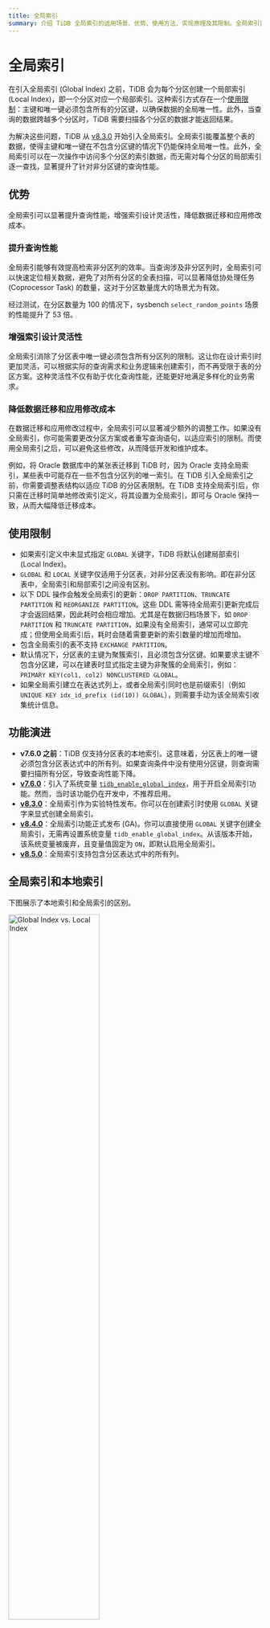 ```yaml
---
title: 全局索引
summary: 介绍 TiDB 全局索引的适用场景、优势、使用方法、实现原理及其限制。全局索引突破了分区表唯一键必须包含分区列的限制，显著提升跨分区查询性能，简化数据迁移和应用开发。详细对比了全局索引与本地索引的适用场景，说明了全局索引的创建、管理方式及其对分区操作的影响，并通过性能测试数据展示了其在高并发和大规模分区场景下的性能优势。同时，介绍了全局索引的底层编码方式及与聚簇索引的关系，帮助你更好地理解和应用全局索引以优化分区表的查询和维护效率。
---
```


# 全局索引

在引入全局索引 (Global Index) 之前，TiDB 会为每个分区创建一个局部索引 (Local Index)，即一个分区对应一个局部索引。这种索引方式存在一个[使用限制](/partitioned-table.md#分区键主键和唯一键)：主键和唯一键必须包含所有的分区键，以确保数据的全局唯一性。此外，当查询的数据跨越多个分区时，TiDB 需要扫描各个分区的数据才能返回结果。

为解决这些问题，TiDB 从 [v8.3.0](/releases/release-8.3.0.md) 开始引入全局索引。全局索引能覆盖整个表的数据，使得主键和唯一键在不包含分区键的情况下仍能保持全局唯一性。此外，全局索引可以在一次操作中访问多个分区的索引数据，而无需对每个分区的局部索引逐一查找，显著提升了针对非分区键的查询性能。<!--从 v9.0.0 开始，非唯一索引也可以创建为全局索引。-->

## 优势

全局索引可以显著提升查询性能，增强索引设计灵活性，降低数据迁移和应用修改成本。

### 提升查询性能

全局索引能够有效提高检索非分区列的效率。当查询涉及非分区列时，全局索引可以快速定位相关数据，避免了对所有分区的全表扫描，可以显著降低协处理任务 (Coprocessor Task) 的数量，这对于分区数量庞大的场景尤为有效。

经过测试，在分区数量为 100 的情况下，sysbench `select_random_points` 场景的性能提升了 53 倍。

### 增强索引设计灵活性

全局索引消除了分区表中唯一键必须包含所有分区列的限制。这让你在设计索引时更加灵活，可以根据实际的查询需求和业务逻辑来创建索引，而不再受限于表的分区方案。这种灵活性不仅有助于优化查询性能，还能更好地满足多样化的业务需求。

### 降低数据迁移和应用修改成本

在数据迁移和应用修改过程中，全局索引可以显著减少额外的调整工作。如果没有全局索引，你可能需要更改分区方案或者重写查询语句，以适应索引的限制。而使用全局索引之后，可以避免这些修改，从而降低开发和维护成本。

例如，将 Oracle 数据库中的某张表迁移到 TiDB 时，因为 Oracle 支持全局索引，某些表中可能存在一些不包含分区列的唯一索引。在 TiDB 引入全局索引之前，你需要调整表结构以适应 TiDB 的分区表限制。在 TiDB 支持全局索引后，你只需在迁移时简单地修改索引定义，将其设置为全局索引，即可与 Oracle 保持一致，从而大幅降低迁移成本。

## 使用限制

- 如果索引定义中未显式指定 `GLOBAL` 关键字，TiDB 将默认创建局部索引 (Local Index)。
- `GLOBAL` 和 `LOCAL` 关键字仅适用于分区表，对非分区表没有影响。即在非分区表中，全局索引和局部索引之间没有区别。
- 以下 DDL 操作会触发全局索引的更新：`DROP PARTITION`、`TRUNCATE PARTITION` 和 `REORGANIZE PARTITION`。这些 DDL 需等待全局索引更新完成后才会返回结果，因此耗时会相应增加。尤其是在数据归档场景下，如 `DROP PARTITION` 和 `TRUNCATE PARTITION`，如果没有全局索引，通常可以立即完成；但使用全局索引后，耗时会随着需要更新的索引数量的增加而增加。
- 包含全局索引的表不支持 `EXCHANGE PARTITION`。
- 默认情况下，分区表的主键为聚簇索引，且必须包含分区键。如果要求主键不包含分区建，可以在建表时显式指定主键为非聚簇的全局索引，例如：`PRIMARY KEY(col1, col2) NONCLUSTERED GLOBAL`。
- 如果全局索引建立在表达式列上，或者全局索引同时也是前缀索引（例如 `UNIQUE KEY idx_id_prefix (id(10)) GLOBAL`），则需要手动为该全局索引收集统计信息。

## 功能演进

- **v7.6.0 之前**：TiDB 仅支持分区表的本地索引。这意味着，分区表上的唯一键必须包含分区表达式中的所有列。如果查询条件中没有使用分区键，则查询需要扫描所有分区，导致查询性能下降。
- **[v7.6.0](/releases/release-7.6.0.md)**：引入了系统变量 [`tidb_enable_global_index`](/system-variables.md#tidb_enable_global_index-从-v760-版本开始引入)，用于开启全局索引功能。然而，当时该功能仍在开发中，不推荐启用。
- **[v8.3.0](/releases/release-8.3.0.md)**：全局索引作为实验特性发布。你可以在创建索引时使用 `GLOBAL` 关键字来显式创建全局索引。
- **[v8.4.0](/releases/release-8.4.0.md)**：全局索引功能正式发布 (GA)。你可以直接使用 `GLOBAL` 关键字创建全局索引，无需再设置系统变量 `tidb_enable_global_index`。从该版本开始，该系统变量被废弃，且变量值固定为 `ON`，即默认启用全局索引。
- **[v8.5.0](/releases/release-8.5.0.md)**：全局索引支持包含分区表达式中的所有列。<!-- - **v9.0.0 版本**：全局索引功能支持非唯一索引的情况。在分区表中，除聚簇索引外都可以被创建为全局索引。-->

## 全局索引和本地索引

下图展示了本地索引和全局索引的区别。

<img src="https://github.com/hfxsd/docs-cn/blob/global-index-best-practices/media/global-index-vs-local-index.png" alt="Global Index vs. Local Index" width="60%" height="60%"/>

**全局索引的适用场景**：

- **数据归档不频繁**：例如，医疗行业的部分业务数据需要保存 30 年，通常按月分区，然后一次性创建 360 个分区，且很少进行 `DROP` 或 `TRUNCATE` 操作。在这种情况下，使用全局索引更为合适，能够提供跨分区的一致性和查询性能。
- **查询需要跨分区的数据**：当查询需要访问多个分区的数据时，全局索引可以避免跨分区扫描，提高查询效率。

**本地索引的适用场景**：

- **数据归档需求**：如果数据归档操作很频繁，且主要查询集中在单个分区内，本地索引可以提供更好的性能。
- **需要使用分区交换功能**：在银行等行业，可能会将处理后的数据先写入普通表，确认无误后再交换到分区表，以减少对分区表性能的影响。此时，本地索引更为适用，因为一旦使用了全局索引，分区表将不再支持分区交换功能。

## 全局索引和聚簇索引

由于聚簇索引和全局索引的原理限制，一个索引不能同时作为聚簇索引和全局索引。然而，这两种索引在不同查询场景中能提供不同的性能优化。在遇到需要同时兼顾两者的需求时，你可以将分区列添加到聚簇索引中，同时创建一个不包含分区列的全局索引。

假设有如下表结构：

```sql
CREATE TABLE `t` (
  `id` int DEFAULT NULL,
  `ts` timestamp NULL DEFAULT NULL,
  `data` varchar(100) DEFAULT NULL
) ENGINE=InnoDB DEFAULT CHARSET=utf8mb4 COLLATE=utf8mb4_bin
PARTITION BY RANGE (UNIX_TIMESTAMP(`ts`))
(PARTITION `p0` VALUES LESS THAN (1735660800)
 PARTITION `p1` VALUES LESS THAN (1738339200)
 ...)
```

在上面的 `t` 表中，`id` 列的值是唯一的。为了优化点查和范围查询的性能，可以选择在建表语句中定义一个聚簇索引 `PRIMARY KEY(id, ts)` 和一个不包含分区列的全局索引 `UNIQUE KEY id(id)`。这样在进行基于 `id` 的点查询时，会采用全局索引 `id`，选择 `PointGet` 的执行计划；而在进行范围查询时，聚簇索引则会被选中，因为聚簇索引相比全局索引少了一次回表操作，从而提升查询效率。

修改后的表结构如下所示：

```sql
CREATE TABLE `t` (
  `id` int NOT NULL,
  `ts` timestamp NOT NULL,
  `data` varchar(100) DEFAULT NULL,
  PRIMARY KEY (`id`, `ts`) /*T![clustered_index] CLUSTERED */,
  UNIQUE KEY `id` (`id`) /*T![global_index] GLOBAL */
) ENGINE=InnoDB DEFAULT CHARSET=utf8mb4 COLLATE=utf8mb4_bin
PARTITION BY RANGE (UNIX_TIMESTAMP(`ts`))
(PARTITION `p0` VALUES LESS THAN (1735660800),
 PARTITION `p1` VALUES LESS THAN (1738339200)
 ...)
```

这种方式既能优化基于 `id` 的点查询，又能提升范围查询的性能，同时确保表的分区列在基于时间戳的查询中能得到有效利用。

## 使用方法

如果你需要创建全局索引，则在索引定义中添加 `GLOBAL` 关键字。

> **注意：**
>
> 全局索引会影响分区管理。执行 `DROP`、`TRUNCATE` 和 `REORGANIZE PARTITION` 操作会触发表级别全局索引的更新，这意味着这些 DDL 操作只有在对应表的全局索引更新完成后才会返回结果，耗时可能会增加。

```sql
CREATE TABLE t1 (
    col1 INT NOT NULL,
    col2 DATE NOT NULL,
    col3 INT NOT NULL,
    col4 INT NOT NULL,
    UNIQUE KEY uidx12(col1, col2) GLOBAL,
    UNIQUE KEY uidx3(col3),
    KEY idx1(col1) GLOBAL
)
PARTITION BY HASH(col3)
PARTITIONS 4;
```

在上述示例中，唯一索引 `uidx12` 和非唯一索引 `idx1` 将成为全局索引，但 `uidx3` 仍是常规的唯一索引。

请注意，**聚簇索引**不能成为全局索引，示例如下：

```sql
CREATE TABLE t2 (
    col1 INT NOT NULL,
    col2 DATE NOT NULL,
    PRIMARY KEY (col2) CLUSTERED GLOBAL
) PARTITION BY HASH(col1) PARTITIONS 5;
```

```
ERROR 1503 (HY000): A CLUSTERED INDEX must include all columns in the table's partitioning function
```

聚簇索引不能同时作为全局索引。原因在于，如果聚簇索引是全局索引，则表将不再分区。聚簇索引的键是分区级别的行数据的键，但全局索引是表级别的，这就产生了冲突。如果需要将主键设置为全局索引，则需要显式设置该主键为非聚簇索引，如 `PRIMARY KEY(col1, col2) NONCLUSTERED GLOBAL`。

你可以通过 [`SHOW CREATE TABLE`](/sql-statements/sql-statement-show-create-table.md) 输出中的 `GLOBAL` 索引选项来识别全局索引。

```sql
SHOW CREATE TABLE t1\G
```

```
       Table: t1
Create Table: CREATE TABLE `t1` (
  `col1` int NOT NULL,
  `col2` date NOT NULL,
  `col3` int NOT NULL,
  `col4` int NOT NULL,
  UNIQUE KEY `uidx12` (`col1`,`col2`) /*T![global_index] GLOBAL */,
  UNIQUE KEY `uidx3` (`col3`),
  KEY `idx1` (`col1`) /*T![global_index] GLOBAL */
) ENGINE=InnoDB DEFAULT CHARSET=utf8mb4 COLLATE=utf8mb4_bin
PARTITION BY HASH (`col3`) PARTITIONS 4
1 row in set (0.00 sec)
```

或查询 [`INFORMATION_SCHEMA.TIDB_INDEXES`](/information-schema/information-schema-tidb-indexes.md) 表并查看输出中的 `IS_GLOBAL` 列来识别全局索引。

```sql
SELECT * FROM information_schema.tidb_indexes WHERE table_name='t1';
```

```
+--------------+------------+------------+----------+--------------+-------------+----------+---------------+------------+----------+------------+-----------+-----------+
| TABLE_SCHEMA | TABLE_NAME | NON_UNIQUE | KEY_NAME | SEQ_IN_INDEX | COLUMN_NAME | SUB_PART | INDEX_COMMENT | Expression | INDEX_ID | IS_VISIBLE | CLUSTERED | IS_GLOBAL |
+--------------+------------+------------+----------+--------------+-------------+----------+---------------+------------+----------+------------+-----------+-----------+
| test         | t1         |          0 | uidx12   |            1 | col1        |     NULL |               | NULL       |        1 | YES        | NO        |         1 |
| test         | t1         |          0 | uidx12   |            2 | col2        |     NULL |               | NULL       |        1 | YES        | NO        |         1 |
| test         | t1         |          0 | uidx3    |            1 | col3        |     NULL |               | NULL       |        2 | YES        | NO        |         0 |
| test         | t1         |          1 | idx1     |            1 | col1        |     NULL |               | NULL       |        3 | YES        | NO        |         1 |
+--------------+------------+------------+----------+--------------+-------------+----------+---------------+------------+----------+------------+-----------+-----------+
3 rows in set (0.00 sec)
```

在对普通表进行分区或者对分区表进行重新分区时，可以根据需要将索引更新为全局索引或局部索引。

例如，下面的 SQL 语句会基于 `col1` 列对表 `t1` 进行重新分区，并将该表中的全局索引 `uidx12` 和 `idx1` 更新为局部索引，将局部索引 `uidx3` 更新为全局索引。`uidx3` 是基于 `col3` 列的唯一索引，为了保证 `col3` 在所有分区中的唯一性，`uidx3` 必须为全局索引；`uidx12` 和 `idx1` 是基于 `col1` 列的索引，因此可以是全局索引或局部索引。

```sql
ALTER TABLE t1 PARTITION BY HASH (col1) PARTITIONS 3 UPDATE INDEXES (uidx12 LOCAL, uidx3 GLOBAL, idx1 LOCAL);
```

## 工作原理

本节介绍全局索引的工作机制，包括其设计理念与编码方式。

### 设计理念

在 TiDB 的分区表中，本地索引的键值前缀是分区表的 ID，而全局索引的前缀是表的 ID。这样的改进能够确保全局索引的数据在 TiKV 上连续分布，从而减少查询索引时的 RPC 请求数量。

```sql
CREATE TABLE `sbtest` (
  `id` int(11) NOT NULL,
  `k` int(11) NOT NULL DEFAULT '0',
  `c` char(120) NOT NULL DEFAULT '',
  KEY idx(k),
  KEY global_idx(k) GLOBAL
) partition by hash(id) partitions 5;
```

以上述表结构为例，`idx` 为普通索引，`global_idx` 为全局索引。索引 `idx` 的数据会分布在 5 个不同的 Range 中，如 `PartitionID1_i_xxx`、`PartitionID2_i_xxx` 等，而索引 `global_idx` 的数据则会集中在一个 Range (`TableID_i_xxx`) 内。

当执行与 `k` 相关的查询时，如 `SELECT * FROM sbtest WHERE k > 1`，通过普通索引 `idx` 会构造 5 个不同的 Range，而通过全局索引 `global_idx` 则只会构造 1 个 Range。每个 Range 在 TiDB 中对应一个或多个 RPC 请求。因此，使用全局索引可以降低数倍的 RPC 请求数，从而提升查询索引的性能。

下图直观地展示了在使用 `idx` 和 `global_idx` 两个不同索引执行 `SELECT * FROM sbtest WHERE k > 1` 查询语句时，在 RPC 请求和数据流转过程中的差异：

![Mechanism of Global Indexes](/media/global-index-mechanism.png)

### 编码方式

在 TiDB 中，索引项被编码为键值对。对于分区表，每个分区在 TiKV 层被视为一个独立的物理表，拥有自己的 `partitionID`。因此，分区表的索引项编码如下：

```
唯一键
Key:
- PartitionID_indexID_ColumnValues

Value:
- IntHandle
 - TailLen_IntHandle

- CommonHandle
 - TailLen_IndexVersion_CommonHandle

非唯一键
Key:
- PartitionID_indexID_ColumnValues_Handle

Value:
- IntHandle
 - TailLen_Padding

- CommonHandle
 - TailLen_IndexVersion
```

在全局索引中，索引项的编码方式有所不同。为了使全局索引的键布局与当前索引键编码保持兼容，新的索引编码布局如下：

```
唯一键
Key:
- TableID_indexID_ColumnValues

Value:
- IntHandle
 - TailLen_PartitionID_IntHandle

- CommonHandle
 - TailLen_IndexVersion_CommonHandle_PartitionID

非唯一键
Key:
- TableID_indexID_ColumnValues_Handle

Value:
- IntHandle
 - TailLen_PartitionID

- CommonHandle
 - TailLen_IndexVersion_PartitionID
```

这种编码方式使得全局索引的键以 `TableID` 开头，而 `PartitionID` 被放置在 Value 中。这样设计的优点是与现有的索引键编码方式兼容。然而，这也带来了一些挑战，例如在执行 `DROP PARTITION`、`TRUNCATE PARTITION` 等 DDL 操作时，由于索引项不连续，需要进行额外处理。

## 性能测试数据

以下测试基于 sysbench 的 `select_random_points` 场景，主要用于对比不同分区策略与索引方式下的查询性能。

测试表的表结构如下：

```sql
CREATE TABLE `sbtest` (
  `id` int(11) NOT NULL,
  `k` int(11) NOT NULL DEFAULT '0',
  `c` char(120) NOT NULL DEFAULT '',
  `pad` char(60) NOT NULL DEFAULT '',
  PRIMARY KEY (`id`) /*T![clustered_index] CLUSTERED */,
  KEY `k_1` (`k`)
  /* Key `k_1` (`k`, `c`) GLOBAL */
) ENGINE=InnoDB DEFAULT CHARSET=utf8mb4 COLLATE=utf8mb4_bin
/* Partition by hash(`id`) partitions 100 */
/* Partition by range(`id`) xxxx */
```

负载 SQL 如下：

```sql
SELECT id, k, c, pad
FROM sbtest1
WHERE k IN (xx, xx, xx)
```

Range Partition (100 partitions)：

| Table type                                                            | Concurrency 1 | Concurrency 32 | Concurrency 64 | Average RU |
| --------------------------------------------------------------------- | ------------- | -------------- | -------------- | ---------- |
| Clustered non-partitioned table                                       | 225           | 19,999         | 30,293         | 7.92       |
| Clustered table range partitioned by PK                               | 68            | 480            | 511            | 114.87     |
| Clustered table range partitioned by PK, with Global Index on `k`,`c` | 207           | 17,798         | 27,707         | 11.73      |

Hash Partition (100 partitions)：

| Table type                                                           | Concurrency 1 | Concurrency 32 | Concurrency 64 | Average RU |
| -------------------------------------------------------------------- | ------------- | -------------- | -------------- | ---------- |
| Clustered non-partitioned table                                      | 166           | 20,361         | 28,922         | 7.86       |
| Clustered table hash partitioned by PK                               | 60            | 244            | 283            | 119.73     |
| Clustered table hash partitioned by PK, with Global Index on `k`,`c` | 156           | 18,233         | 15,581         | 10.77      |

通过上述测试可以看出，在高并发环境下，全局索引能够显著提升分区表查询性能，提升幅度可达 50 倍。同时，全局索引还能够显著降低资源 (RU) 消耗。随着分区数量的增加，这种性能提升的效果将愈加明显。
